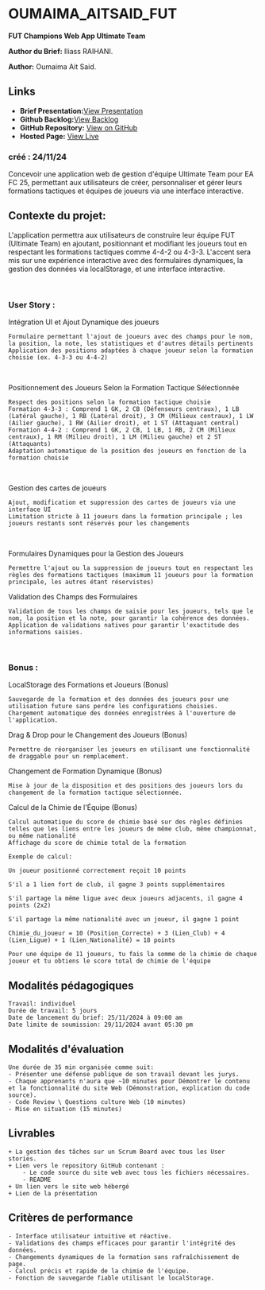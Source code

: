 # OUMAIMA_AITSAID_FUT

**FUT Champions Web App Ultimate Team**

**Author du Brief:** Iliass RAIHANI.

**Author:** Oumaima Ait Said.

## Links

- **Brief Presentation:**[View Presentation]()
- **Github Backlog:**[View Backlog](https://github.com/orgs/Youcode-Classe-E-2024-2025/projects/48)
- **GitHub Repository:** [View on GitHub](https://github.com/Youcode-Classe-E-2024-2025/Oumaima_Aitsaid_FUT.git)
- **Hosted Page:** [View Live](https://oumaima-fut.netlify.app/)


### créé : 24/11/24

Concevoir une application web de gestion d'équipe Ultimate Team pour EA FC 25, permettant aux utilisateurs de créer, personnaliser et gérer leurs formations tactiques et équipes de joueurs via une interface interactive.

## **Contexte du projet:**

L'application permettra aux utilisateurs de construire leur équipe FUT (Ultimate Team) en ajoutant, positionnant et modifiant les joueurs tout en respectant les formations tactiques comme 4-4-2 ou 4-3-3. L'accent sera mis sur une expérience interactive avec des formulaires dynamiques, la gestion des données via localStorage, et une interface interactive.

​

### User Story :

Intégration UI et Ajout Dynamique des joueurs

    Formulaire permettant l'ajout de joueurs avec des champs pour le nom, la position, la note, les statistiques et d'autres détails pertinents
    Application des positions adaptées à chaque joueur selon la formation choisie (ex. 4-3-3 ou 4-4-2)

​

Positionnement des Joueurs Selon la Formation Tactique Sélectionnée

    Respect des positions selon la formation tactique choisie
    Formation 4-3-3 : Comprend 1 GK, 2 CB (Défenseurs centraux), 1 LB (Latéral gauche), 1 RB (Latéral droit), 3 CM (Milieux centraux), 1 LW (Ailier gauche), 1 RW (Ailier droit), et 1 ST (Attaquant central)
    Formation 4-4-2 : Comprend 1 GK, 2 CB, 1 LB, 1 RB, 2 CM (Milieux centraux), 1 RM (Milieu droit), 1 LM (Milieu gauche) et 2 ST (Attaquants)
    Adaptation automatique de la position des joueurs en fonction de la formation choisie

​

Gestion des cartes de joueurs

    Ajout, modification et suppression des cartes de joueurs via une interface UI
    Limitation stricte à 11 joueurs dans la formation principale ; les joueurs restants sont réservés pour les changements

​

Formulaires Dynamiques pour la Gestion des Joueurs

    Permettre l'ajout ou la suppression de joueurs tout en respectant les règles des formations tactiques (maximum 11 joueurs pour la formation principale, les autres étant réservistes)

Validation des Champs des Formulaires

    Validation de tous les champs de saisie pour les joueurs, tels que le nom, la position et la note, pour garantir la cohérence des données.
    Application de validations natives pour garantir l'exactitude des informations saisies.

​

### Bonus :

LocalStorage des Formations et Joueurs (Bonus)

    Sauvegarde de la formation et des données des joueurs pour une utilisation future sans perdre les configurations choisies.
    Chargement automatique des données enregistrées à l'ouverture de l'application.

Drag & Drop pour le Changement des Joueurs (Bonus)

    Permettre de réorganiser les joueurs en utilisant une fonctionnalité de draggable pour un remplacement.

Changement de Formation Dynamique (Bonus)

    Mise à jour de la disposition et des positions des joueurs lors du changement de la formation tactique sélectionnée.

Calcul de la Chimie de l'Équipe (Bonus)

    Calcul automatique du score de chimie basé sur des règles définies telles que les liens entre les joueurs de même club, même championnat, ou même nationalité
    Affichage du score de chimie total de la formation

    Exemple de calcul:

    Un joueur positionné correctement reçoit 10 points

    S'il a 1 lien fort de club, il gagne 3 points supplémentaires

    S'il partage la même ligue avec deux joueurs adjacents, il gagne 4 points (2x2)

    S'il partage la même nationalité avec un joueur, il gagne 1 point

    Chimie_du_joueur = 10 (Position_Correcte) + 3 (Lien_Club) + 4 (Lien_Ligue) + 1 (Lien_Nationalité) = 18 points

    Pour une équipe de 11 joueurs, tu fais la somme de la chimie de chaque joueur et tu obtiens le score total de chimie de l'équipe


## **Modalités pédagogiques**

    Travail: individuel
    Durée de travail: 5 jours
    Date de lancement du brief: 25/11/2024 à 09:00 am
    Date limite de soumission: 29/11/2024 avant 05:30 pm

## **Modalités d'évaluation**

    Une durée de 35 min organisée comme suit:
    - Présenter une défense publique de son travail devant les jurys.
    - Chaque apprenants n'aura que ~10 minutes pour Démontrer le contenu et la fonctionnalité du site Web (Démonstration, explication du code source).
    - Code Review \ Questions culture Web (10 minutes)
    - Mise en situation (15 minutes)

## **Livrables**

    + La gestion des tâches sur un Scrum Board avec tous les User  stories.
    + Lien vers le repository GitHub contenant :
        - Le code source du site web avec tous les fichiers nécessaires.
        - README
    + Un lien vers le site web hébergé
    + Lien de la présentation

## **Critères de performance**

    - Interface utilisateur intuitive et réactive.
    - Validations des champs efficaces pour garantir l'intégrité des données.
    - Changements dynamiques de la formation sans rafraîchissement de page.
    - Calcul précis et rapide de la chimie de l'équipe.
    - Fonction de sauvegarde fiable utilisant le localStorage.
